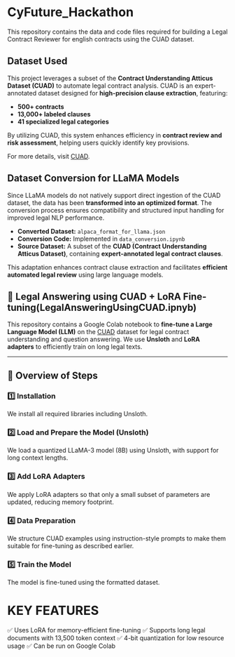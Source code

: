 # CyFuture_Hackathon
This repository contains the data and code files required for building a Legal Contract Reviewer for english contracts using the CUAD dataset.

## Dataset Used

This project leverages a subset of the **Contract Understanding Atticus Dataset (CUAD)** to automate legal contract analysis. CUAD is an expert-annotated dataset designed for **high-precision clause extraction**, featuring:

- **500+ contracts**
- **13,000+ labeled clauses**
- **41 specialized legal categories**

By utilizing CUAD, this system enhances efficiency in **contract review and risk assessment**, helping users quickly identify key provisions.

For more details, visit [CUAD](https://www.atticusprojectai.org/cuad).

## Dataset Conversion for LLaMA Models

Since LLaMA models do not natively support direct ingestion of the CUAD dataset, the data has been **transformed into an optimized format**. The conversion process ensures compatibility and structured input handling for improved legal NLP performance.

- **Converted Dataset:** `alpaca_format_for_llama.json`
- **Conversion Code:** Implemented in `data_conversion.ipynb`
- **Source Dataset:** A subset of the **CUAD (Contract Understanding Atticus Dataset)**, containing **expert-annotated legal contract clauses**.

This adaptation enhances contract clause extraction and facilitates **efficient automated legal review** using large language models.

## 📝 Legal Answering using CUAD + LoRA Fine-tuning(LegalAnsweringUsingCUAD.ipnyb)

This repository contains a Google Colab notebook to **fine-tune a Large Language Model (LLM)** on the [CUAD](https://www.atticusprojectai.org/cuad) dataset for legal contract understanding and question answering. We use **Unsloth** and **LoRA adapters** to efficiently train on long legal texts.

---

## 🚀 Overview of Steps

### 1️⃣ Installation
We install all required libraries including Unsloth.
### 2️⃣ Load and Prepare the Model (Unsloth)
We load a quantized LLaMA-3 model (8B) using Unsloth, with support for long context lengths.
### 3️⃣ Add LoRA Adapters
We apply LoRA adapters so that only a small subset of parameters are updated, reducing memory footprint.
### 4️⃣ Data Preparation
We structure CUAD examples using instruction-style prompts to make them suitable for fine-tuning as described earlier.
### 5️⃣ Train the Model
The model is fine-tuned using the formatted dataset.





# KEY FEATURES


✅ Uses LoRA for memory-efficient fine-tuning
✅ Supports long legal documents with 13,500 token context
✅ 4-bit quantization for low resource usage
✅ Can be run on Google Colab
